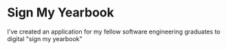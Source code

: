 # Sign My Yearbook

 I've created an application for my fellow software engineering graduates to digital "sign my yearbook"
